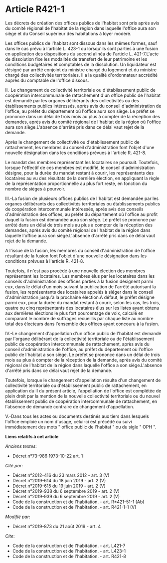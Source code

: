# Article R421-1

Les décrets de création des offices publics de l'habitat sont pris après avis du comité régional de l'habitat de la région
dans laquelle l'office aura son siège et du Conseil supérieur des habitations à loyer modéré. 

Les offices publics de l'habitat sont dissous dans les mêmes formes, sauf dans le cas prévu à l'article L. 423-1 ou
lorsqu'ils sont parties à une fusion en application des dispositions du second alinéa de l'article L. 421-7.L'acte de
dissolution fixe les modalités de transfert de leur patrimoine et les conditions budgétaires et comptables de la dissolution.
Un liquidateur est désigné par arrêté conjoint du ministre chargé du logement et du ministre chargé des collectivités
territoriales. Il a la qualité d'ordonnateur accrédité auprès du comptable de l'office dissous. 

II.-Le changement de collectivité territoriale ou d'établissement public de coopération intercommunale de rattachement d'un
office public de l'habitat est demandé par les organes délibérants des collectivités ou des établissements publics
intéressés, après avis du conseil d'administration de l'office, au préfet du département où l'office aura son siège. Le
préfet se prononce dans un délai de trois mois au plus à compter de la réception des demandes, après avis du comité régional
de l'habitat de la région où l'office aura son siège.L'absence d'arrêté pris dans ce délai vaut rejet de la demande. 

Après le changement de collectivité ou d'établissement public de rattachement, les membres du conseil d'administration font
l'objet d'une nouvelle désignation dans les conditions prévues à l'article R. 421-8. 

Le mandat des membres représentant les locataires se poursuit. Toutefois, lorsque l'effectif de ces membres est modifié, le
conseil d'administration désigne, pour la durée du mandat restant à courir, les représentants des locataires au vu des
résultats de la dernière élection, en appliquant la règle de la représentation proportionnelle au plus fort reste, en
fonction du nombre de sièges à pourvoir. 

III.-La fusion de plusieurs offices publics de l'habitat est demandée par les organes délibérants des collectivités
territoriales ou établissements publics de coopération intercommunale intéressés, après avis des conseils d'administration
des offices, au préfet du département où l'office au profit duquel la fusion est demandée aura son siège. Le préfet se
prononce par arrêté dans un délai de trois mois au plus à compter de la réception des demandes, après avis du comité régional
de l'habitat de la région dans laquelle l'office aura son siège.L'absence d'arrêté pris dans ce délai vaut rejet de la
demande.

A l'issue de la fusion, les membres du conseil d'administration de l'office résultant de la fusion font l'objet d'une
nouvelle désignation dans les conditions prévues à l'article R. 421-8. 

Toutefois, il n'est pas procédé à une nouvelle élection des membres représentant les locataires. Les membres élus par les
locataires dans les conseils d'administration des offices parties à la fusion désignent parmi eux, dans le délai d'un mois
suivant la publication de l'arrêté autorisant la fusion, les représentants des locataires appelés à siéger dans le conseil
d'administration jusqu'à la prochaine élection.A défaut, le préfet désigne parmi eux, pour la durée du mandat restant à
courir, selon les cas, les trois, quatre ou cinq représentants des locataires élus sur les listes ayant obtenu aux dernières
élections le plus fort pourcentage de voix, calculé en comparant le nombre de suffrages recueillis par chaque liste au nombre
total des électeurs dans l'ensemble des offices ayant concouru à la fusion. 

IV.-Le changement d'appellation d'un office public de l'habitat est demandé par l'organe délibérant de la collectivité
territoriale ou de l'établissement public de coopération intercommunale de rattachement, après avis du conseil
d'administration de l'office, au préfet du département où l'office public de l'habitat a son siège. Le préfet se prononce
dans un délai de trois mois au plus à compter de la réception de la demande, après avis du comité régional de l'habitat de la
région dans laquelle l'office a son siège.L'absence d'arrêté pris dans ce délai vaut rejet de la demande. 

Toutefois, lorsque le changement d'appellation résulte d'un changement de collectivité territoriale ou d'établissement public
de rattachement, en application du II du présent article, l'appellation de l'office est complétée de plein droit par la
mention de la nouvelle collectivité territoriale ou du nouvel établissement public de coopération intercommunale de
rattachement, en l'absence de demande contraire de changement d'appellation.

V.-Dans tous les actes ou documents destinés aux tiers dans lesquels l'office emploie un nom d'usage, celui-ci est précédé ou
suivi immédiatement des mots " office public de l'habitat " ou du sigle " OPH ".

**Liens relatifs à cet article**

_Anciens textes_:

  - Décret n°73-986 1973-10-22 art. 1

_Cité par_:

  - Décret n°2012-416  du 23 mars 2012 - art. 3 (V)
  - Décret n°2019-614 du 18 juin 2019 - art. 2 (V)
  - Décret n°2019-615 du 19 juin 2019 - art. 2 (V)
  - Décret n°2019-938 du 6 septembre 2019 - art. 2 (V)
  - Décret n°2019-939 du 6 septembre 2019 - art. 2 (V)
  - Code de la construction et de l'habitation. - art. R*421-51-1 (Ab)
  - Code de la construction et de l'habitation. - art. R421-1-1 (V)

_Modifié par_:

  - Décret n°2019-873 du 21 août 2019 - art. 4

_Cite_:

  - Code de la construction et de l'habitation. - art. L421-7
  - Code de la construction et de l'habitation. - art. L423-1
  - Code de la construction et de l'habitation. - art. R421-8
